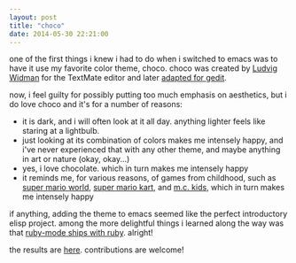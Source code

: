 ```yaml
---
layout: post
title: "choco"
date: 2014-05-30 22:21:00
---
```


one of the first things i knew i had to do when i switched to emacs
was to have it use my favorite color theme, choco. choco was created
by [Ludvig Widman](http://www.ludw.se/blog/) for the TextMate editor
and later [adapted for gedit](https://github.com/gmate/gmate).

now, i feel guilty for possibly putting too much emphasis on
aesthetics, but i do love choco and it's for a number of reasons:

* it is dark, and i will often look at it all day. anything lighter
  feels like staring at a lightbulb.
* just looking at its combination of colors makes me intensely happy,
  and i've never experienced that with any other theme, and maybe
  anything in art or nature (okay, okay...)
* yes, i love chocolate. which in turn makes me intensely happy
* it reminds me, for various reasons, of games from childhood, such as
  [super mario world](http://en.wikipedia.org/wiki/Super_Mario_World),
  [super mario kart](http://en.wikipedia.org/wiki/Super_Mario_Kart),
  and [m.c. kids](http://en.wikipedia.org/wiki/M.C._Kids), which in
  turn makes me intensely happy

if anything, adding the theme to emacs seemed like the perfect
introductory elisp project. among the more delightful things i learned
along the way was that
[ruby-mode ships with ruby](https://github.com/ruby/ruby/blob/trunk/misc/ruby-mode.el).
alright!

the results are
[here](https://github.com/imtayadeway/emacs-color-theme-choco).
contributions are welcome!
